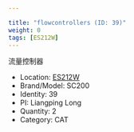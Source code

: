 ```yaml
---

title: "flowcontrollers (ID: 39)"
weight: 0
tags: [ES212W]
---
```


流量控制器

<!--more-->



- Location: [ES212W](../../tags/ES212W)
- Brand/Model: SC200
- Identity: 39
- PI: Liangping Long
- Quantity: 2
- Category: CAT






